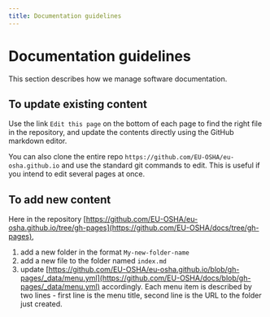 ```yaml
---
title: Documentation guidelines
---
```


# Documentation guidelines

This section describes how we manage software documentation.

## To update existing content

Use the link `Edit this page` on the bottom of each page to find the right file in the repository, and update the contents directly using the GitHub markdown editor.

You can also clone the entire repo `https://github.com/EU-OSHA/eu-osha.github.io` and use the standard git commands to edit. This is useful if you intend to edit several pages at once.

## To add new content

Here in the repository [https://github.com/EU-OSHA/eu-osha.github.io/tree/gh-pages](https://github.com/EU-OSHA/docs/tree/gh-pages), 

1. add a new folder in the format `My-new-folder-name`
2. add a new file to the folder named `index.md`
3. update [https://github.com/EU-OSHA/eu-osha.github.io/blob/gh-pages/_data/menu.yml](https://github.com/EU-OSHA/docs/blob/gh-pages/_data/menu.yml) accordingly. Each menu item is described by two lines - first line is the menu title, second line is the URL to the folder just created.

